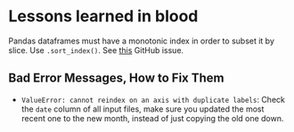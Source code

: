 # Lessons learned in blood

Pandas dataframes must have a monotonic index in order to subset it by slice. Use `.sort_index()`. See [this](https://github.com/pandas-dev/pandas/issues/5821) GitHub issue.

## Bad Error Messages, How to Fix Them
 * `ValueError: cannot reindex on an axis with duplicate labels`:  Check the `date` column of all input files, make sure you updated the most recent one to the new month, instead of just copying the old one down.